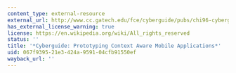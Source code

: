 ```yaml
---
content_type: external-resource
external_url: http://www.cc.gatech.edu/fce/cyberguide/pubs/chi96-cyberguide.html
has_external_license_warning: true
license: https://en.wikipedia.org/wiki/All_rights_reserved
status: ''
title: '*Cyberguide: Prototyping Context Aware Mobile Applications*'
uid: 067f9395-21e3-424a-9591-04cfb91550ef
wayback_url: ''
---
```

